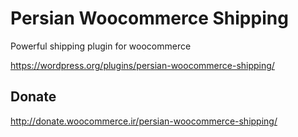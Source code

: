 # Persian Woocommerce Shipping
Powerful shipping plugin for woocommerce

https://wordpress.org/plugins/persian-woocommerce-shipping/

## Donate

http://donate.woocommerce.ir/persian-woocommerce-shipping/